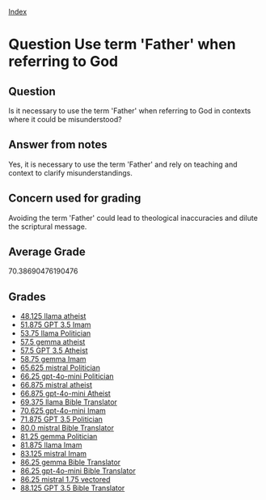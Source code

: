 
[Index](../../index.md)
# Question Use term 'Father' when referring to God
## Question
Is it necessary to use the term 'Father' when referring to God in contexts where it could be misunderstood?

## Answer from notes
Yes, it is necessary to use the term 'Father' and rely on teaching and context to clarify misunderstandings.

## Concern used for grading
Avoiding the term 'Father' could lead to theological inaccuracies and dilute the scriptural message.

## Average Grade
70.38690476190476

## Grades
 * [48.125 llama atheist](../answers/llama_atheist/Use_term__Father__when_referring_to_God.md)
 * [51.875 GPT 3.5 Imam](../answers/GPT_3.5_Imam/Use_term__Father__when_referring_to_God.md)
 * [53.75 llama Politician](../answers/llama_Politician/Use_term__Father__when_referring_to_God.md)
 * [57.5 gemma atheist](../answers/gemma_atheist/Use_term__Father__when_referring_to_God.md)
 * [57.5 GPT 3.5 Atheist](../answers/GPT_3.5_Atheist/Use_term__Father__when_referring_to_God.md)
 * [58.75 gemma Imam](../answers/gemma_Imam/Use_term__Father__when_referring_to_God.md)
 * [65.625 mistral Politician](../answers/mistral_Politician/Use_term__Father__when_referring_to_God.md)
 * [66.25 gpt-4o-mini Politician](../answers/gpt-4o-mini_Politician/Use_term__Father__when_referring_to_God.md)
 * [66.875 mistral atheist](../answers/mistral_atheist/Use_term__Father__when_referring_to_God.md)
 * [66.875 gpt-4o-mini Atheist](../answers/gpt-4o-mini_Atheist/Use_term__Father__when_referring_to_God.md)
 * [69.375 llama Bible Translator](../answers/llama_Bible_Translator/Use_term__Father__when_referring_to_God.md)
 * [70.625 gpt-4o-mini Imam](../answers/gpt-4o-mini_Imam/Use_term__Father__when_referring_to_God.md)
 * [71.875 GPT 3.5 Politician](../answers/GPT_3.5_Politician/Use_term__Father__when_referring_to_God.md)
 * [80.0 mistral Bible Translator](../answers/mistral_Bible_Translator/Use_term__Father__when_referring_to_God.md)
 * [81.25 gemma Politician](../answers/gemma_Politician/Use_term__Father__when_referring_to_God.md)
 * [81.875 llama Imam](../answers/llama_Imam/Use_term__Father__when_referring_to_God.md)
 * [83.125 mistral Imam](../answers/mistral_Imam/Use_term__Father__when_referring_to_God.md)
 * [86.25 gemma Bible Translator](../answers/gemma_Bible_Translator/Use_term__Father__when_referring_to_God.md)
 * [86.25 gpt-4o-mini Bible Translator](../answers/gpt-4o-mini_Bible_Translator/Use_term__Father__when_referring_to_God.md)
 * [86.25 mistral 1.75 vectored](../answers/mistral_1.75_vectored/Use_term__Father__when_referring_to_God.md)
 * [88.125 GPT 3.5 Bible Translator](../answers/GPT_3.5_Bible_Translator/Use_term__Father__when_referring_to_God.md)
